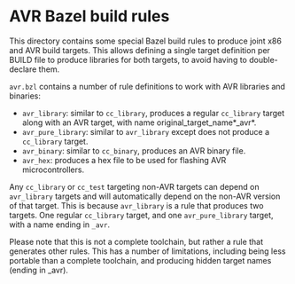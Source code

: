 # AVR Bazel build rules

This directory contains some special Bazel build rules to produce joint x86 and AVR
build targets. This allows defining a single target definition per BUILD file to
produce libraries for both targets, to avoid having to double-declare them.

`avr.bzl` contains a number of rule definitions to work with AVR libraries and
binaries:
- `avr_library`: similar to `cc_library`, produces a regular `cc_library` target
along with an AVR target, with name original_target_name*_avr*.
- `avr_pure_library`: similar to `avr_library` except does not produce a
`cc_library` target.
- `avr_binary`: similar to `cc_binary`, produces an AVR binary file.
- `avr_hex`: produces a hex file to be used for flashing AVR microcontrollers.

Any `cc_library` or `cc_test` targeting non-AVR targets can depend on
`avr_library` targets and will automatically depend on the non-AVR version of that
target. This is because `avr_library` is a rule that produces two targets. One
regular `cc_library` target, and one `avr_pure_library` target, with a name ending
in `_avr`.

Please note that this is not a complete toolchain, but rather a rule that generates
other rules. This has a number of limitations, including being less portable than
a complete toolchain, and producing hidden target names (ending in _avr).